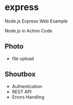 express
=======

Node.js Express Web Example

Node.js in Action Code 

## Photo
* file upload

## Shoutbox
* Authentication
* REST API
* Errors Handling
